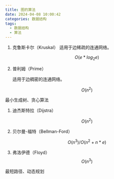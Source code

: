 ```yaml
---
title: 图的算法
date: 2024-04-08 10:00:42
categories: 数据结构
tags:
  - 数据结构
  - 算法
---
```


1. 克鲁斯卡尔（Kruskal）
   适用于边稀疏的连通网络。

   $$O(e*log_2e)$$

2. 普利姆（Prime）

   适用于边稠密的连通网络。

   $$O(n^2)$$

最小生成树、贪心算法



1. 迪杰斯特拉（Dijstra）

   $$O(n^2)$$

2. 贝尔曼-福特（Bellman-Ford）

   $$O(n^3)/O(n^2+n*e)$$

3. 弗洛伊德（Floyd）
   $$O(n^3)$$

最短路径、动态规划







